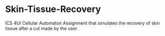 # Skin-Tissue-Recovery
ICS 4UI Cellular Automaton Assignment that simulates the recovery of skin tissue after a cut made by the user.
 
